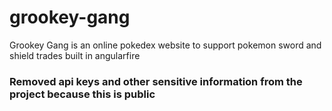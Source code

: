 # grookey-gang
Grookey Gang is an online pokedex website to support pokemon sword and shield trades built in angularfire


### Removed api keys and other sensitive information from the project because this is public
